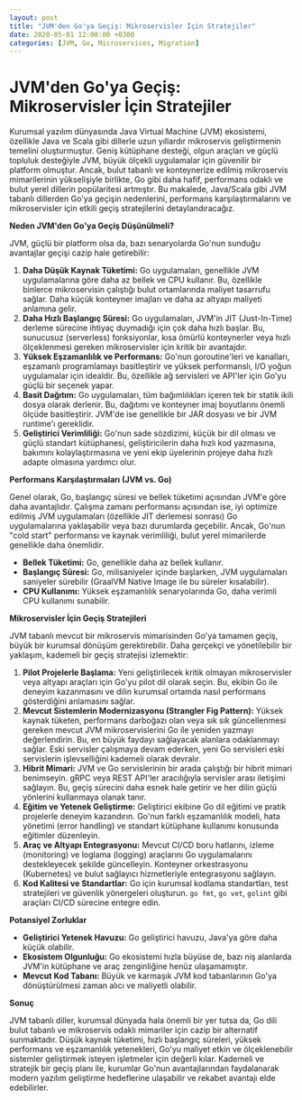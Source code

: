 ```yaml
---
layout: post
title: "JVM'den Go'ya Geçiş: Mikroservisler İçin Stratejiler"
date: 2020-05-01 12:00:00 +0300
categories: [JVM, Go, Microservices, Migration]
---
```


# JVM'den Go'ya Geçiş: Mikroservisler İçin Stratejiler

Kurumsal yazılım dünyasında Java Virtual Machine (JVM) ekosistemi, özellikle Java ve Scala gibi dillerle uzun yıllardır mikroservis geliştirmenin temelini oluşturmuştur. Geniş kütüphane desteği, olgun araçları ve güçlü topluluk desteğiyle JVM, büyük ölçekli uygulamalar için güvenilir bir platform olmuştur. Ancak, bulut tabanlı ve konteynerize edilmiş mikroservis mimarilerinin yükselişiyle birlikte, Go gibi daha hafif, performans odaklı ve bulut yerel dillerin popülaritesi artmıştır. Bu makalede, Java/Scala gibi JVM tabanlı dillerden Go'ya geçişin nedenlerini, performans karşılaştırmalarını ve mikroservisler için etkili geçiş stratejilerini detaylandıracağız.

**Neden JVM'den Go'ya Geçiş Düşünülmeli?**

JVM, güçlü bir platform olsa da, bazı senaryolarda Go'nun sunduğu avantajlar geçişi cazip hale getirebilir:

1.  **Daha Düşük Kaynak Tüketimi:** Go uygulamaları, genellikle JVM uygulamalarına göre daha az bellek ve CPU kullanır. Bu, özellikle binlerce mikroservisin çalıştığı bulut ortamlarında maliyet tasarrufu sağlar. Daha küçük konteyner imajları ve daha az altyapı maliyeti anlamına gelir.
2.  **Daha Hızlı Başlangıç Süresi:** Go uygulamaları, JVM'in JIT (Just-In-Time) derleme sürecine ihtiyaç duymadığı için çok daha hızlı başlar. Bu, sunucusuz (serverless) fonksiyonlar, kısa ömürlü konteynerler veya hızlı ölçeklenmesi gereken mikroservisler için kritik bir avantajdır.
3.  **Yüksek Eşzamanlılık ve Performans:** Go'nun goroutine'leri ve kanalları, eşzamanlı programlamayı basitleştirir ve yüksek performanslı, I/O yoğun uygulamalar için idealdir. Bu, özellikle ağ servisleri ve API'ler için Go'yu güçlü bir seçenek yapar.
4.  **Basit Dağıtım:** Go uygulamaları, tüm bağımlılıkları içeren tek bir statik ikili dosya olarak derlenir. Bu, dağıtımı ve konteyner imaj boyutlarını önemli ölçüde basitleştirir. JVM'de ise genellikle bir JAR dosyası ve bir JVM runtime'ı gereklidir.
5.  **Geliştirici Verimliliği:** Go'nun sade sözdizimi, küçük bir dil olması ve güçlü standart kütüphanesi, geliştiricilerin daha hızlı kod yazmasına, bakımını kolaylaştırmasına ve yeni ekip üyelerinin projeye daha hızlı adapte olmasına yardımcı olur.

**Performans Karşılaştırmaları (JVM vs. Go)**

Genel olarak, Go, başlangıç süresi ve bellek tüketimi açısından JVM'e göre daha avantajlıdır. Çalışma zamanı performansı açısından ise, iyi optimize edilmiş JVM uygulamaları (özellikle JIT derlemesi sonrası) Go uygulamalarına yaklaşabilir veya bazı durumlarda geçebilir. Ancak, Go'nun "cold start" performansı ve kaynak verimliliği, bulut yerel mimarilerde genellikle daha önemlidir.

*   **Bellek Tüketimi:** Go, genellikle daha az bellek kullanır.
*   **Başlangıç Süresi:** Go, milisaniyeler içinde başlarken, JVM uygulamaları saniyeler sürebilir (GraalVM Native Image ile bu süreler kısalabilir).
*   **CPU Kullanımı:** Yüksek eşzamanlılık senaryolarında Go, daha verimli CPU kullanımı sunabilir.

**Mikroservisler İçin Geçiş Stratejileri**

JVM tabanlı mevcut bir mikroservis mimarisinden Go'ya tamamen geçiş, büyük bir kurumsal dönüşüm gerektirebilir. Daha gerçekçi ve yönetilebilir bir yaklaşım, kademeli bir geçiş stratejisi izlemektir:

1.  **Pilot Projelerle Başlama:** Yeni geliştirilecek kritik olmayan mikroservisler veya altyapı araçları için Go'yu pilot dil olarak seçin. Bu, ekibin Go ile deneyim kazanmasını ve dilin kurumsal ortamda nasıl performans gösterdiğini anlamasını sağlar.
2.  **Mevcut Sistemlerin Modernizasyonu (Strangler Fig Pattern):** Yüksek kaynak tüketen, performans darboğazı olan veya sık sık güncellenmesi gereken mevcut JVM mikroservislerini Go ile yeniden yazmayı değerlendirin. Bu, en büyük faydayı sağlayacak alanlara odaklanmayı sağlar. Eski servisler çalışmaya devam ederken, yeni Go servisleri eski servislerin işlevselliğini kademeli olarak devralır.
3.  **Hibrit Mimari:** JVM ve Go servislerinin bir arada çalıştığı bir hibrit mimari benimseyin. gRPC veya REST API'ler aracılığıyla servisler arası iletişimi sağlayın. Bu, geçiş sürecini daha esnek hale getirir ve her dilin güçlü yönlerini kullanmaya olanak tanır.
4.  **Eğitim ve Yetenek Geliştirme:** Geliştirici ekibine Go dil eğitimi ve pratik projelerle deneyim kazandırın. Go'nun farklı eşzamanlılık modeli, hata yönetimi (error handling) ve standart kütüphane kullanımı konusunda eğitimler düzenleyin.
5.  **Araç ve Altyapı Entegrasyonu:** Mevcut CI/CD boru hatlarını, izleme (monitoring) ve loglama (logging) araçlarını Go uygulamalarını destekleyecek şekilde güncelleyin. Konteyner orkestrasyonu (Kubernetes) ve bulut sağlayıcı hizmetleriyle entegrasyonu sağlayın.
6.  **Kod Kalitesi ve Standartlar:** Go için kurumsal kodlama standartları, test stratejileri ve güvenlik yönergeleri oluşturun. `go fmt`, `go vet`, `golint` gibi araçları CI/CD sürecine entegre edin.

**Potansiyel Zorluklar**

*   **Geliştirici Yetenek Havuzu:** Go geliştirici havuzu, Java'ya göre daha küçük olabilir.
*   **Ekosistem Olgunluğu:** Go ekosistemi hızla büyüse de, bazı niş alanlarda JVM'in kütüphane ve araç zenginliğine henüz ulaşamamıştır.
*   **Mevcut Kod Tabanı:** Büyük ve karmaşık JVM kod tabanlarının Go'ya dönüştürülmesi zaman alıcı ve maliyetli olabilir.

**Sonuç**

JVM tabanlı diller, kurumsal dünyada hala önemli bir yer tutsa da, Go dili bulut tabanlı ve mikroservis odaklı mimariler için cazip bir alternatif sunmaktadır. Düşük kaynak tüketimi, hızlı başlangıç süreleri, yüksek performans ve eşzamanlılık yetenekleri, Go'yu maliyet etkin ve ölçeklenebilir sistemler geliştirmek isteyen işletmeler için değerli kılar. Kademeli ve stratejik bir geçiş planı ile, kurumlar Go'nun avantajlarından faydalanarak modern yazılım geliştirme hedeflerine ulaşabilir ve rekabet avantajı elde edebilirler.